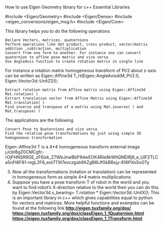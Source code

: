 How to use Eigen Geometry library for c++
Essential Libraries

#include <Eigen/Geometry>
#include <Eigen/Dense>
#include <eigen_conversions/eigen_msg.h>
#include <Eigen/Core>

This library helps you to do the following operations

    Declare Vectors, matrices, quaternions
    Perform operations like dot product, cross product, vector/matrix addition ,subtraction, multiplication
    Convert from one form to another. For instance one can convert quaternion to affine pose matrix and vice versa
    Use AngleAxis function to create rotation matrix in single line

For instance a rotation matrix homogeneous transform of PI/2 about z-axis can be written
as
Eigen::Affine3d T_rt(Eigen::AngleAxisd(M_PI/2.0, Eigen::Vector3d::UnitZ()));

    Extract rotation matrix from Affine matrix using Eigen::Affine3d Mat.rotation( )
    Extract translation vector from Affine Matrix using Eigen::Affine3d Mat.translation( )
    Find inverse and transpose of a matrix using Mat.inverse( ) and Mat.transpose( )


The applications are the following

    Convert Pose to Quaternions and vice versa
    Find the relative pose transformations by just using simple 3D homogeneous transformation

Eigen::Affine3d T is a 4*4 homogeneous transform
external image jJcbt8gZ0CMCgfc-rOjFHNSR9GE_zF6ixk_Z7WbJnwBbF9dwEOK4Rle8kWltQMDRj9_e_UlF2TLCa5nFt6F81-mgL2F6_eot7T9I7evczgsb9XZgB6lJfGkBBxjy-816PXo5oGTy


3. Now all the transformations (rotation or translation) can be represented in homogeneous form as simple 4*4 matrix multiplications
4. Suppose you have a pose transform T of robot in the world and you want to find robot’s X-direction relative to the world then you can do this by
Eigen::Vector3d x_bearing= T.rotation * Eigen::Vector3d::UnitX();
This is an important library in c++ which gives capabilities equal to python for vectors and matrices. More helpful functions and examples can be found at the following link
__http://eigen.tuxfamily.org/dox/__
__https://eigen.tuxfamily.org/dox/classEigen_1_1Quaternion.html__
__https://eigen.tuxfamily.org/dox/classEigen_1_1Transform.html__
